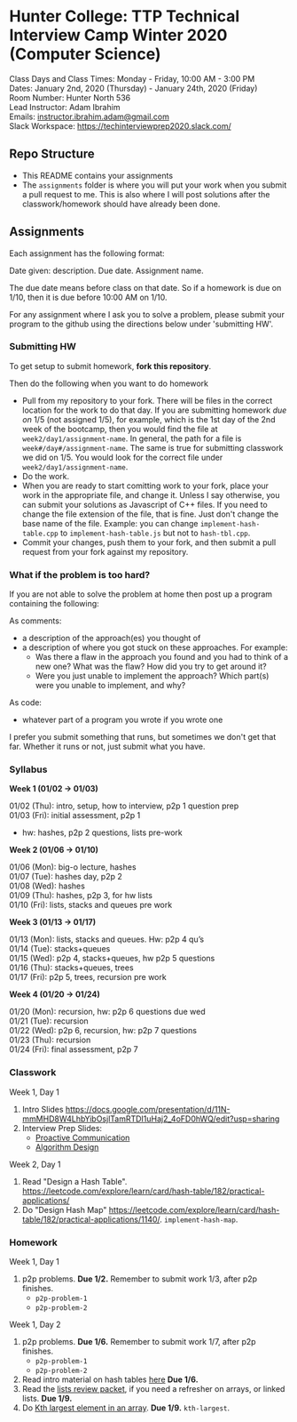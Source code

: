 # Hunter College: TTP Technical Interview Camp Winter 2020 (Computer Science)

Class Days and Class Times: Monday - Friday, 10:00 AM - 3:00 PM  
Dates: January 2nd, 2020 (Thursday) - January 24th, 2020 (Friday)  
Room Number: Hunter North 536  
Lead Instructor: Adam Ibrahim  
Emails: instructor.ibrahim.adam@gmail.com  
Slack Workspace: <https://techinterviewprep2020.slack.com/>  

## Repo Structure

- This README contains your assignments
- The `assignments` folder is where you will put your work when you
  submit a pull request to me. This is also where I will post
  solutions after the classwork/homework should have already been
  done.

## Assignments

Each assignment has the following format:

Date given: description. Due date. Assignment name.

The due date means before class on that date. So if a homework is due
on 1/10, then it is due before 10:00 AM on 1/10.

For any assignment where I ask you to solve a problem, please submit
your program to the github using the directions below under
'submitting HW'.

### Submitting HW

To get setup to submit homework, **fork this repository**.

Then do the following when you want to do homework

- Pull from my repository to your fork. There will be files in the
  correct location for the work to do that day. If you are submitting
  homework *due on* 1/5 (not assigned 1/5), for example, which is the
  1st day of the 2nd week of the bootcamp, then you would find the
  file at `week2/day1/assignment-name`. In general, the path for a
  file is `week#/day#/assignment-name`. The same is true for
  submitting classwork we did on 1/5. You would look for the correct
  file under `week2/day1/assignment-name`.
- Do the work.
- When you are ready to start comitting work to your fork, place your
  work in the appropriate file, and change it. Unless I say otherwise,
  you can submit your solutions as Javascript of C++ files. If you
  need to change the file extension of the file, that is fine. Just
  don't change the base name of the file. Example: you can change
  `implement-hash-table.cpp` to `implement-hash-table.js` 
  but not to `hash-tbl.cpp`. 
- Commit your changes, push them to your fork, and then submit a pull
  request from your fork against my repository.

### What if the problem is too hard?

If you are not able to solve the problem at home then post up a
program containing the following:

As comments:

- a description of the approach(es) you thought of
- a description of where you got stuck on these approaches. For
  example:
    - Was there a flaw in the approach you found and you had to think
      of a new one? What was the flaw? How did you try to get around
      it?
    - Were you just unable to implement the approach? Which part(s)
      were you unable to implement, and why?

As code:

- whatever part of a program you wrote if you wrote one

I prefer you submit something that runs, but sometimes we don't get
that far. Whether it runs or not, just submit what you have.

### Syllabus

**Week 1 (01/02 -> 01/03)**

01/02 (Thu): intro, setup, how to interview, p2p 1 question prep  
01/03 (Fri): initial assessment, p2p 1  
- hw: hashes,  p2p 2 questions, lists pre-work

**Week 2 (01/06 -> 01/10)**

01/06 (Mon): big-o lecture, hashes  
01/07 (Tue): hashes day, p2p 2  
01/08 (Wed): hashes  
01/09 (Thu): hashes, p2p 3, for hw lists  
01/10 (Fri): lists, stacks and queues pre work  

**Week 3 (01/13 -> 01/17)**

01/13 (Mon): lists, stacks and queues. Hw: p2p 4 qu’s  
01/14 (Tue): stacks+queues  
01/15 (Wed):  p2p 4, stacks+queues, hw p2p 5 questions  
01/16 (Thu): stacks+queues, trees  
01/17 (Fri): p2p 5, trees, recursion pre work  

**Week 4 (01/20 -> 01/24)**

01/20 (Mon): recursion, hw: p2p 6 questions due wed  
01/21 (Tue): recursion  
01/22 (Wed): p2p 6, recursion, hw: p2p 7 questions  
01/23 (Thu): recursion  
01/24 (Fri): final assessment, p2p 7  

### Classwork

Week 1, Day 1

1. Intro Slides <https://docs.google.com/presentation/d/11N-mmMHD8W4LhbYibOsjlTamRTDI1uHaj2_4oFD0hWQ/edit?usp=sharing>
2. Interview Prep Slides:
   - [Proactive Communication](https://drive.google.com/open?id=1JnOmY-O1lBDT_lRfCodLAURgY_2tEc9i1cRzqhba_-E)
   - [Algorithm Design](https://drive.google.com/open?id=1tC0INmICkZ68ODaRQL92oFkV04XIp2_1K68Ow7W8Nl4)

Week 2, Day 1

1. Read "Design a Hash Table". <https://leetcode.com/explore/learn/card/hash-table/182/practical-applications/> 
2. Do "Design Hash Map" <https://leetcode.com/explore/learn/card/hash-table/182/practical-applications/1140/>. `implement-hash-map`.

### Homework

Week 1, Day 1

1. p2p problems. **Due 1/2.** Remember to submit work 1/3, after p2p
   finishes.
    - `p2p-problem-1`
    - `p2p-problem-2`

Week 1, Day 2

1. p2p problems. **Due 1/6.** Remember to submit work 1/7, after p2p
   finishes.
    - `p2p-problem-1`
    - `p2p-problem-2`
2. Read intro material on hash tables
   [here](https://leetcode.com/explore/learn/card/hash-table/) **Due
   1/6.**
3. Read the [lists review
   packet](https://drive.google.com/open?id=1Ro83seOpzj7Yz4gcWz84qxg3CGhiArT8uB_xB9onZO0), if you need a refresher on arrays, or linked lists. **Due 1/9.** 
4. Do [Kth largest element in an
   array](https://leetcode.com/problems/kth-largest-element-in-an-array/).
   **Due 1/9.** `kth-largest`.
